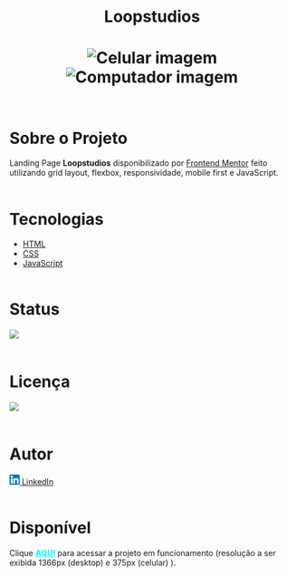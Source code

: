 
 
<h1 align="center"><strong>Loopstudios</strong><h1>

<div align="center">
    <img src="./images/celular.gif" alt="Celular imagem" height="550px">
    <img src="./images/computador.gif" alt="Computador imagem" width="90%">
</div> <br>

# **Sobre o Projeto**
Landing Page <strong>Loopstudios</strong> disponibilizado por [Frontend Mentor](https://www.frontendmentor.io/home) feito utilizando grid layout, flexbox, responsividade, mobile first e JavaScript.  <br><br>
  

# **Tecnologias**
* [HTML](https://developer.mozilla.org/pt-BR/docs/Web/HTML) 
* [CSS](https://developer.mozilla.org/pt-BR/docs/Web/CSS)
* [JavaScript](https://developer.mozilla.org/pt-BR/docs/Web/JavaScript)
<br><br>

# **Status**

<img src="https://img.shields.io/badge/Finalizado-green"></img><br><br>

# **Licença**
 <img src="https://img.shields.io/badge/MIT Licence-purple"></img><br><br>

# **Autor**
<a href="https://www.linkedin.com/in/pedrohalves/">
    <img src="./images/logolinkedin.png" width="18px"></img>
LinkedIn</a><br><br>

# **Disponível**
Clique <a href="https://pedrohenriquealvesfernandes.github.io/loopstudios-landing-page/" target="_blank" style="color: cyan"><strong>AQUI</strong></a> para acessar a projeto em funcionamento (resolução a ser exibida 1366px (desktop) e 375px (celular) ).

